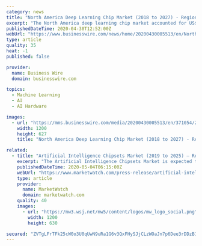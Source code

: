 ```yaml
---
category: news
title: "North America Deep Learning Chip Market (2018 to 2027) - Regional Analysis and Forecasts - ResearchAndMarkets.com"
excerpt: "The North America deep learning chip market accounted for US$ 900.1 Mn in 2018 and is expected to grow at a CAGR of 27.1% over the forecast period 2019-2027, to account for US$ 7836.4 Mn in 2027. “North America Deep Learning Chip Market to 2027 - Regional Analysis and Forecasts by Chip Type;"
publishedDateTime: 2020-04-30T12:52:00Z
webUrl: "https://www.businesswire.com/news/home/20200430005513/en/North-America-Deep-Learning-Chip-Market-2018"
type: article
quality: 35
heat: -1
published: false

provider:
  name: Business Wire
  domain: businesswire.com

topics:
  - Machine Learning
  - AI
  - AI Hardware

images:
  - url: "https://mms.businesswire.com/media/20200430005513/en/371054/23/ResearchAndMarkets_800px.jpg"
    width: 1200
    height: 627
    title: "North America Deep Learning Chip Market (2018 to 2027) - Regional Analysis and Forecasts - ResearchAndMarkets.com"

related:
  - title: "Artificial Intelligence Chipsets Market (2019 to 2025) – Regional Analysis and Forecasts by Treatment Type, End User and Country"
    excerpt: "The Artificial Intelligence Chipsets Market is expected to exceed more than US$ 59 Billion by 2025 at a CAGR of 36% in the given forecast period. The report covers detailed competitive outlook including the market share and company profiles of the key participants operating in the global market."
    publishedDateTime: 2020-05-04T06:15:00Z
    webUrl: "https://www.marketwatch.com/press-release/artificial-intelligence-chipsets-market-2019-to-2025-regional-analysis-and-forecasts-by-treatment-type-end-user-and-country-2020-05-04"
    type: article
    provider:
      name: MarketWatch
      domain: marketwatch.com
    quality: 40
    images:
      - url: "https://mw3.wsj.net/mw5/content/logos/mw_logo_social.png"
        width: 1200
        height: 630

secured: "ZVTgLFrTFk25cW0o3U0qUwN9uRa1G6v3QxFHySJjCLzWOaJn7p6Dee3rDDzB1K3EQGuHrQAXfyjRChccx1X2ccUV1QESLcnH55KQXWfXRz1gi1B79hSLZjLXrBmZLKuCClJbqebjsMYcprMhtOOSKqAHtKsFJOq1EdZ85kHvzFT/nWxGuTtQeBA4MF/ozqnoifXUswSrV8XKqSX5mGOGyofqrKrJoAEjqoXQ7j2JY2/Qq3kjgklj7mMn+wGMP3XxCZtQXHr4Gg6S0Dtie8nPTeDmsDoC++qJHOAmEvFQHIJUQBzeSlDFxso608a/1wGE6VzzH+KsVilBtzm8Hy/8bPnyKSKFJyV6K7yvjkyxJbt9m+v69XlZpBYvXludtmkaGQC6je3B1lr2hDn19FJvVqkTxXGFD8KAvMM+kGz449yBm7Lase9T+1JLyqzV39bZZKt/eNmVT0qo8BtkzgoE8PEfIVJQ3GiHGbuQxeoUHHM=;u00ZR/9cnehOvCopYUWWhA=="
---
```


